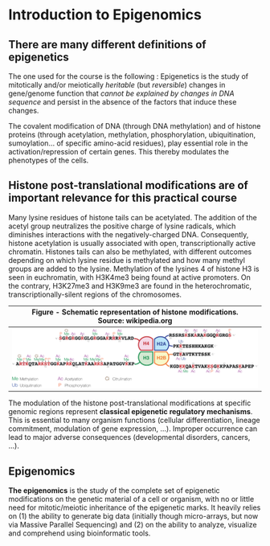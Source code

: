 # Introduction to Epigenomics

## There are many different definitions of epigenetics
The one used for the course is the following : Epigenetics is the study of mitotically and/or meiotically _heritable_ (but _reversible_) changes in gene/genome function that _cannot be explained by changes in DNA sequence_ and persist in the absence of the factors that induce these changes.

The covalent modification of DNA (through DNA methylation) and of histone proteins (through acetylation, methylation, phosphorylation, ubiquitination, sumoylation… of specific amino-acid residues), play essential role in the activation/repression of certain genes. This thereby modulates the phenotypes of the cells.

## Histone post-translational modifications are of important relevance for this practical course
Many lysine residues of histone tails can be acetylated. The addition of the acetyl group neutralizes the positive charge of lysine radicals, which diminishes interactions with the negatively-charged DNA. Consequently, histone acetylation is usually associated with open, transcriptionally active chromatin. 
Histones tails can also be methylated, with different outcomes depending on which lysine residue is methylated and how many methyl groups are added to the lysine.  Methylation of the lysines 4 of histone H3 is seen in euchromatin, with H3K4me3 being found at active promoters. On the contrary, H3K27me3 and H3K9me3 are found in the heterochromatic, transcriptionally-silent regions of the chromosomes.

|<b>Figure -  Schematic representation of histone modifications.</b> <BR> Source: wikipedia.org|
|:--:|
| ![Histone post-translational modifications](Pictures/Histone_modifications.png) |



The modulation of the histone post-translational modifications at specific genomic regions represent **classical epigenetic regulatory mechanisms**. This is essential to many organism functions (cellular differentiation, lineage commitment, modulation of gene expression, ...). Improper occurrence can lead to major adverse consequences (developmental disorders, cancers, ...).



## Epigenomics

**The epigenomics** is the study of the complete set of epigenetic modifications on the genetic material of a cell or organism, with no or little need for mitotic/meiotic inheritance of the epigenetic marks. It heavily relies on (1) the ability to generate big data (initially though micro-arrays, but now via Massive Parallel Sequencing) and (2) on the ability to analyze, visualize and comprehend using bioinformatic tools.




